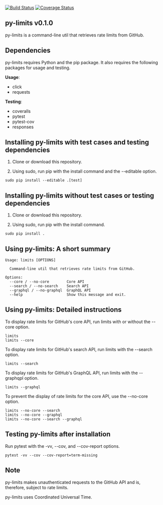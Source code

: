[![Build Status](https://travis-ci.com/critical-path/py-limits.svg?branch=master)](https://travis-ci.com/critical-path/py-limits) [![Coverage Status](https://coveralls.io/repos/github/critical-path/py-limits/badge.svg)](https://coveralls.io/github/critical-path/py-limits) 

## py-limits v0.1.0

py-limits is a command-line util that retrieves rate limits from GitHub.


## Dependencies

py-limits requires Python and the pip package.  It also requires the following packages for usage and testing.

__Usage__:
- click
- requests

__Testing__:
- coveralls
- pytest
- pytest-cov
- responses


## Installing py-limits with test cases and testing dependencies

1. Clone or download this repository.

2. Using sudo, run pip with the install command and the --editable option.

```
sudo pip install --editable .[test]
```


## Installing py-limits without test cases or testing dependencies

1. Clone or download this repository.

2. Using sudo, run pip with the install command.

```
sudo pip install .
```


## Using py-limits: A short summary


```
Usage: limits [OPTIONS]

  Command-line util that retrieves rate limits from GitHub.

Options:
  --core / --no-core        Core API
  --search / --no-search    Search API
  --graphql / --no-graphql  GraphQL API
  --help                    Show this message and exit.
```


## Using py-limits: Detailed instructions

To display rate limits for GitHub's core API, run limits with or without the --core option.

```
limits
limits --core
```

To display rate limits for GitHub's search API, run limits with the --search option.

```
limits --search
```

To display rate limits for GitHub's GraphQL API, run limits with the --graphqpl option.

```
limits --graphql
```

To prevent the display of rate limits for the core API, use the --no-core option.

```
limits --no-core --search
limits --no-core --graphql
limits --no-core --search --graphql
```


## Testing py-limits after installation

Run pytest with the -vv, --cov, and --cov-report options.

```
pytest -vv --cov --cov-report=term-missing
```


## Note

py-limits makes unauthenticated requests to the GitHub API and is, therefore, subject to rate limits.

py-limits uses Coordinated Universal Time.
